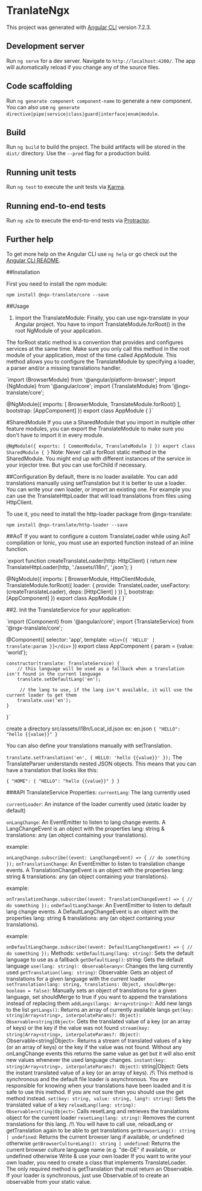 # TranlateNgx

This project was generated with [Angular CLI](https://github.com/angular/angular-cli) version 7.2.3.

## Development server

Run `ng serve` for a dev server. Navigate to `http://localhost:4200/`. The app will automatically reload if you change any of the source files.

## Code scaffolding

Run `ng generate component component-name` to generate a new component. You can also use `ng generate directive|pipe|service|class|guard|interface|enum|module`.

## Build

Run `ng build` to build the project. The build artifacts will be stored in the `dist/` directory. Use the `--prod` flag for a production build.

## Running unit tests

Run `ng test` to execute the unit tests via [Karma](https://karma-runner.github.io).

## Running end-to-end tests

Run `ng e2e` to execute the end-to-end tests via [Protractor](http://www.protractortest.org/).

## Further help

To get more help on the Angular CLI use `ng help` or go check out the [Angular CLI README](https://github.com/angular/angular-cli/blob/master/README.md).

##Installation

First you need to install the npm module:

`npm install @ngx-translate/core --save`

##Usage
1. Import the TranslateModule:
Finally, you can use ngx-translate in your Angular project. You have to import TranslateModule.forRoot() in the root NgModule of your application.

The forRoot static method is a convention that provides and configures services at the same time. Make sure you only call this method in the root module of your application, most of the time called AppModule. This method allows you to configure the TranslateModule by specifying a loader, a parser and/or a missing translations handler.

`import {BrowserModule} from '@angular/platform-browser';
import {NgModule} from '@angular/core';
import {TranslateModule} from '@ngx-translate/core';

@NgModule({
    imports: [
        BrowserModule,
        TranslateModule.forRoot()
    ],
    bootstrap: [AppComponent]
})
export class AppModule { }`

#SharedModule
If you use a SharedModule that you import in multiple other feature modules, you can export the TranslateModule to make sure you don't have to import it in every module.

`@NgModule({
    exports: [
        CommonModule,
        TranslateModule
    ]
})
export class SharedModule { }`
Note: Never call a forRoot static method in the SharedModule. You might end up with different instances of the service in your injector tree. But you can use forChild if necessary.

##Configuration
By default, there is no loader available. You can add translations manually using setTranslation but it is better to use a loader. You can write your own loader, or import an existing one. For example you can use the TranslateHttpLoader that will load translations from files using HttpClient.

To use it, you need to install the http-loader package from @ngx-translate:

`npm install @ngx-translate/http-loader --save`

##AoT
If you want to configure a custom TranslateLoader while using AoT compilation or Ionic, you must use an exported function instead of an inline function.

`export function createTranslateLoader(http: HttpClient) {
    return new TranslateHttpLoader(http, './assets/i18n/', '.json');
}

@NgModule({
    imports: [
        BrowserModule,
        HttpClientModule,
        TranslateModule.forRoot({
            loader: {
                provide: TranslateLoader,
                useFactory: (createTranslateLoader),
                deps: [HttpClient]
            }
        })
    ],
    bootstrap: [AppComponent]
})
export class AppModule { }`

##2. Init the TranslateService for your application:

`import {Component} from '@angular/core';
import {TranslateService} from '@ngx-translate/core';

@Component({
    selector: 'app',
    template: `
        <div>{{ 'HELLO' | translate:param }}</div>
    `
})
export class AppComponent {
    param = {value: 'world'};

    constructor(translate: TranslateService) {
        // this language will be used as a fallback when a translation isn't found in the current language
        translate.setDefaultLang('en');

         // the lang to use, if the lang isn't available, it will use the current loader to get them
        translate.use('en');
    }
}`

create a directory src/assets/i18n/Local_id.json
ex: en.json
`{
    "HELLO": "hello {{value}}"
}`

You can also define your translations manually with setTranslation.

`translate.setTranslation('en', {
    HELLO: 'hello {{value}}'
});`
The TranslateParser understands nested JSON objects. This means that you can have a translation that looks like this:

`{
    "HOME": {
        "HELLO": "hello {{value}}"
    }
}`

###API
TranslateService
Properties:
`currentLang`: The lang currently used

`currentLoader`: An instance of the loader currently used (static loader by default)

`onLangChange`: An EventEmitter to listen to lang change events. A LangChangeEvent is an object with the properties lang: string & translations: any (an object containing your translations).

example:

`onLangChange.subscribe((event: LangChangeEvent) => {
  // do something
});`
`onTranslationChange`: An EventEmitter to listen to translation change events. A TranslationChangeEvent is an object with the properties lang: string & translations: any (an object containing your translations).

example:

`onTranslationChange.subscribe((event: TranslationChangeEvent) => {
  // do something
});`
`onDefaultLangChange`: An EventEmitter to listen to default lang change events. A DefaultLangChangeEvent is an object with the properties lang: string & translations: any (an object containing your translations).

example:

`onDefaultLangChange.subscribe((event: DefaultLangChangeEvent) => {
  // do something
});`
Methods:
`setDefaultLang(lang: string)`: Sets the default language to use as a fallback
`getDefaultLang()`: string: Gets the default language
`use(lang: string): Observable<any>`: Changes the lang currently used
`getTranslation(lang: string)`: Observable<any>: Gets an object of translations for a given language with the current loader
`setTranslation(lang: string, translations: Object, shouldMerge: boolean = false)`: Manually sets an object of translations for a given language, set shouldMerge to true if you want to append the translations instead of replacing them
`addLangs(langs: Array<string>)`: Add new langs to the list
`getLangs()`: Returns an array of currently available langs
`get(key: string|Array<string>, interpolateParams?: Object): Observable<string|Object>`: Gets the translated value of a key (or an array of keys) or the key if the value was not found
`stream(key: string|Array<string>, interpolateParams?: Object)`: Observable<string|Object>: Returns a stream of translated values of a key (or an array of keys) or the key if the value was not found. Without any onLangChange events this returns the same value as get but it will also emit new values whenever the used language changes.
`instant(key: string|Array<string>, interpolateParams?: Object)`: string|Object: Gets the instant translated value of a key (or an array of keys). /!\ This method is synchronous and the default file loader is asynchronous. You are responsible for knowing when your translations have been loaded and it is safe to use this method. If you are not sure then you should use the get method instead.
`set(key: string, value: string, lang?: string)`: Sets the translated value of a key
`reloadLang(lang: string): Observable<string|Object>`: Calls resetLang and retrieves the translations object for the current loader
`resetLang(lang: string)`: Removes the current translations for this lang. /!\ You will have to call use, reloadLang or getTranslation again to be able to get translations
`getBrowserLang(): string | undefined`: Returns the current browser lang if available, or undefined otherwise
`getBrowserCultureLang(): string | undefined`: Returns the current browser culture language name (e.g. "de-DE" if available, or undefined otherwise
Write & use your own loader
If you want to write your own loader, you need to create a class that implements TranslateLoader. The only required method is getTranslation that must return an Observable. If your loader is synchronous, just use Observable.of to create an observable from your static value.
